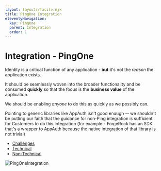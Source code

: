 ```yaml
---
layout: layouts/facile.njk
title: PingOne Integration
eleventyNavigation:
  key: PingOne
  parent: Integration
  order: 1
---
```


# Integration - PingOne

Identity is a critical function of any application - **but** it's not the _reason_ the application exists.

It should be seamlessly woven into the broader functionality and be consumed **quickly** so that the focus
is the **business value**  of the application.

We should be enabling *anyone* to do this as quickly as we possibly can. 

Pointing to generic libraries like AppAuth isn't good enough -- we shouldn't be putting our faith that the guidance for non-Ping integration is sufficient for
Customers to do this integration (for example - ForgeRock has an SDK that's a wrapper to AppAuth because the native
integration of that library is not trivial)


* [Challenges](challenges)
* [Technical](tech)
* [Non-Technical](non-tech)

![PingOneIntegration](https://cdn.glitch.com/6f32d434-43ae-4e29-b7fe-c327613b6a03%2FPing%20Solutions%20-%20Development.png?v=1632165256255)